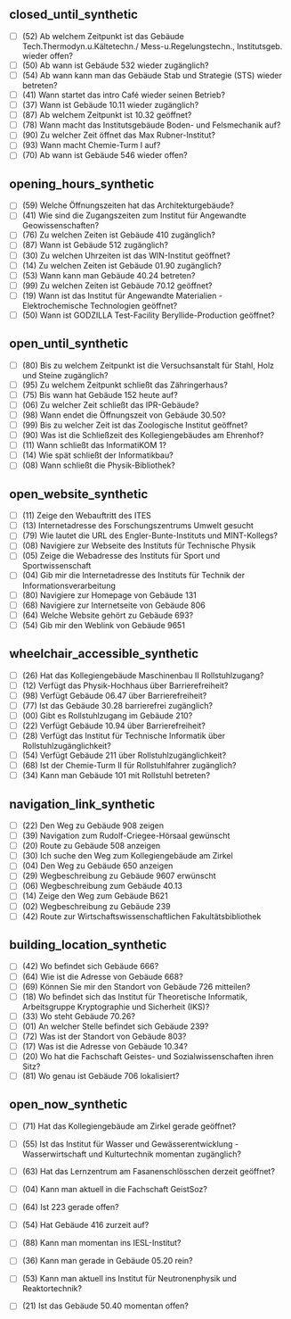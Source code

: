 ## closed_until_synthetic

- [ ] (52) Ab welchem Zeitpunkt ist das Gebäude Tech.Thermodyn.u.Kältetechn./ Mess-u.Regelungstechn., Institutsgeb. wieder offen?
- [ ] (50) Ab wann ist Gebäude 532 wieder zugänglich?
- [ ] (54) Ab wann kann man das Gebäude Stab und Strategie (STS) wieder betreten?
- [ ] (41) Wann startet das intro Café wieder seinen Betrieb?
- [ ] (37) Wann ist Gebäude 10.11 wieder zugänglich?
- [ ] (87) Ab welchem Zeitpunkt ist 10.32 geöffnet?
- [ ] (78) Wann macht das Institutsgebäude Boden- und Felsmechanik auf?
- [ ] (90) Zu welcher Zeit öffnet das Max Rubner-Institut?
- [ ] (93) Wann macht Chemie-Turm I auf?
- [ ] (70) Ab wann ist Gebäude 546 wieder offen?

## opening_hours_synthetic

- [ ] (59) Welche Öffnungszeiten hat das Architekturgebäude?
- [ ] (41) Wie sind die Zugangszeiten zum Institut für Angewandte Geowissenschaften?
- [ ] (76) Zu welchen Zeiten ist Gebäude 410 zugänglich?
- [ ] (87) Wann ist Gebäude 512 zugänglich?
- [ ] (30) Zu welchen Uhrzeiten ist das WIN-Institut geöffnet?
- [ ] (14) Zu welchen Zeiten ist Gebäude 01.90 zugänglich?
- [ ] (53) Wann kann man Gebäude 40.24 betreten?
- [ ] (99) Zu welchen Zeiten ist Gebäude 70.12 geöffnet?
- [ ] (19) Wann ist das Institut für Angewandte Materialien - Elektrochemische Technologien geöffnet?
- [ ] (50) Wann ist GODZILLA Test-Facility Beryllide-Production geöffnet?

## open_until_synthetic

- [ ] (80) Bis zu welchem Zeitpunkt ist die Versuchsanstalt für Stahl, Holz und Steine zugänglich?
- [ ] (95) Zu welchem Zeitpunkt schließt das Zähringerhaus?
- [ ] (75) Bis wann hat Gebäude 152 heute auf?
- [ ] (06) Zu welcher Zeit schließt das IPR-Gebäude?
- [ ] (98) Wann endet die Öffnungszeit von Gebäude 30.50?
- [ ] (99) Bis zu welcher Zeit ist das Zoologische Institut geöffnet?
- [ ] (90) Was ist die Schließzeit des Kollegiengebäudes am Ehrenhof?
- [ ] (11) Wann schließt das InformatiKOM 1?
- [ ] (14) Wie spät schließt der Informatikbau?
- [ ] (08) Wann schließt die Physik-Bibliothek?

## open_website_synthetic

- [ ] (11) Zeige den Webauftritt des ITES
- [ ] (13) Internetadresse des Forschungszentrums Umwelt gesucht
- [ ] (79) Wie lautet die URL des Engler-Bunte-Instituts und MINT-Kollegs?
- [ ] (08) Navigiere zur Webseite des Instituts für Technische Physik
- [ ] (05) Zeige die Webadresse des Instituts für Sport und Sportwissenschaft
- [ ] (04) Gib mir die Internetadresse des Instituts für Technik der Informationsverarbeitung
- [ ] (80) Navigiere zur Homepage von Gebäude 131
- [ ] (68) Navigiere zur Internetseite von Gebäude 806
- [ ] (64) Welche Website gehört zu Gebäude 693?
- [ ] (54) Gib mir den Weblink von Gebäude 9651

## wheelchair_accessible_synthetic

- [ ] (26) Hat das Kollegiengebäude Maschinenbau II Rollstuhlzugang?
- [ ] (12) Verfügt das Physik-Hochhaus über Barrierefreiheit?
- [ ] (98) Verfügt Gebäude 06.47 über Barrierefreiheit?
- [ ] (77) Ist das Gebäude 30.28 barrierefrei zugänglich?
- [ ] (00) Gibt es Rollstuhlzugang im Gebäude 210?
- [ ] (22) Verfügt Gebäude 10.94 über Barrierefreiheit?
- [ ] (28) Verfügt das Institut für Technische Informatik über Rollstuhlzugänglichkeit?
- [ ] (54) Verfügt Gebäude 211 über Rollstuhlzugänglichkeit?
- [ ] (68) Ist der Chemie-Turm II für Rollstuhlfahrer zugänglich?
- [ ] (34) Kann man Gebäude 101 mit Rollstuhl betreten?

## navigation_link_synthetic

- [ ] (22) Den Weg zu Gebäude 908 zeigen
- [ ] (39) Navigation zum Rudolf-Criegee-Hörsaal gewünscht
- [ ] (20) Route zu Gebäude 508 anzeigen
- [ ] (30) Ich suche den Weg zum Kollegiengebäude am Zirkel
- [ ] (04) Den Weg zu Gebäude 650 anzeigen
- [ ] (29) Wegbeschreibung zu Gebäude 9607 erwünscht
- [ ] (06) Wegbeschreibung zum Gebäude 40.13
- [ ] (14) Zeige den Weg zum Gebäude B621
- [ ] (02) Wegbeschreibung zu Gebäude 239
- [ ] (42) Route zur Wirtschaftswissenschaftlichen Fakultätsbibliothek

## building_location_synthetic

- [ ] (42) Wo befindet sich Gebäude 666?
- [ ] (64) Wie ist die Adresse von Gebäude 668?
- [ ] (69) Können Sie mir den Standort von Gebäude 726 mitteilen?
- [ ] (18) Wo befindet sich das Institut für Theoretische Informatik, Arbeitsgruppe Kryptographie und Sicherheit (IKS)?
- [ ] (33) Wo steht Gebäude 70.26?
- [ ] (01) An welcher Stelle befindet sich Gebäude 239?
- [ ] (72) Was ist der Standort von Gebäude 803?
- [ ] (17) Was ist die Adresse von Gebäude 10.34?
- [ ] (20) Wo hat die Fachschaft Geistes- und Sozialwissenschaften ihren Sitz?
- [ ] (81) Wo genau ist Gebäude 706 lokalisiert?

## open_now_synthetic

- [ ] (71) Hat das Kollegiengebäude am Zirkel gerade geöffnet?
- [ ] (55) Ist das Institut für Wasser und Gewässerentwicklung - Wasserwirtschaft und Kulturtechnik momentan zugänglich?
- [ ] (63) Hat das Lernzentrum am Fasanenschlösschen derzeit geöffnet?
- [ ] (04) Kann man aktuell in die Fachschaft GeistSoz?
- [ ] (64) Ist 223 gerade offen?
- [ ] (54) Hat Gebäude 416 zurzeit auf?
- [ ] (88) Kann man momentan ins IESL-Institut?
- [ ] (36) Kann man gerade in Gebäude 05.20 rein?
- [ ] (53) Kann man aktuell ins Institut für Neutronenphysik und Reaktortechnik?
- [ ] (21) Ist das Gebäude 50.40 momentan offen?

